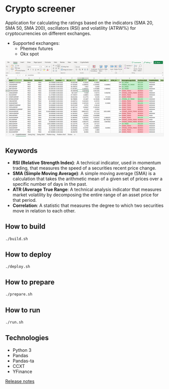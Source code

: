 # Crypto screener
Application for calculating the ratings based on the indicators (SMA 20, SMA 50, SMA 200), oscillators (RSI) and volatility (ATRW%) for cryptocurrencies on different exchanges.

* Supported exchanges:
    * Phemex futures
    * Okx spot

![Example](images/example.png)

## Keywords

* **RSI (Relative Strength Index)**: A technical indicator, used in momentum trading, that measures the speed of a securities recent price change.
* **SMA (Simple Moving Average)**: A simple moving average (SMA) is a calculation that takes the arithmetic mean of a given set of prices over a specific number of days in the past.
* **ATR (Average True Range**: A technical analysis indicator that measures market volatility by decomposing the entire range of an asset price for that period.
* **Correlation**: A statistic that measures the degree to which two securities move in relation to each other.



## How to build
```bash
./build.sh
```

## How to deploy
```
./deploy.sh
```

## How to prepare
```bash
./prepare.sh
```

## How to run
```bash
./run.sh
```

## Technologies
* Python 3
* Pandas
* Pandas-ta
* CCXT
* YFinance

[Release notes](RELEASE_NOTES.md)

